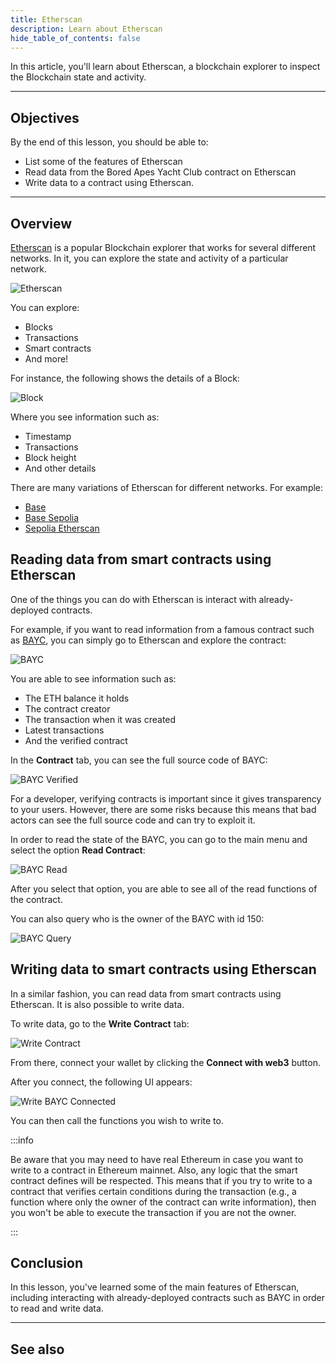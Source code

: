 ```yaml
---
title: Etherscan
description: Learn about Etherscan
hide_table_of_contents: false
---
```


In this article, you'll learn about Etherscan, a blockchain explorer to inspect the Blockchain state and activity.

---

## Objectives

By the end of this lesson, you should be able to:

- List some of the features of Etherscan
- Read data from the Bored Apes Yacht Club contract on Etherscan
- Write data to a contract using Etherscan.

---

## Overview

[Etherscan](https://etherscan.io) is a popular Blockchain explorer that works for several different networks. In it, you can explore the state and activity of a particular network.

![Etherscan](../../assets/images/etherscan/etherscan-user-interface.png)

You can explore:

- Blocks
- Transactions
- Smart contracts
- And more!

For instance, the following shows the details of a Block:

![Block](../../assets/images/etherscan/blocks.png)

Where you see information such as:

- Timestamp
- Transactions
- Block height
- And other details

There are many variations of Etherscan for different networks. For example:

- [Base](https://basescan.org)
- [Base Sepolia](https://sepolia.basescan.org)
- [Sepolia Etherscan](https://sepolia.etherscan.io)

## Reading data from smart contracts using Etherscan

One of the things you can do with Etherscan is interact with already-deployed contracts.

For example, if you want to read information from a famous contract such as [BAYC](https://etherscan.io/token/0xbc4ca0eda7647a8ab7c2061c2e118a18a936f13d), you can simply go to Etherscan and explore the contract:

![BAYC](../../assets/images/etherscan/bayc.png)

You are able to see information such as:

- The ETH balance it holds
- The contract creator
- The transaction when it was created
- Latest transactions
- And the verified contract

In the **Contract** tab, you can see the full source code of BAYC:

![BAYC Verified](../../assets/images/etherscan/bayc-verified.png)

For a developer, verifying contracts is important since it gives transparency to your users. However, there are some risks because this means that bad actors can see the full source code and can try to exploit it.

In order to read the state of the BAYC, you can go to the main menu and select the option **Read Contract**:

![BAYC Read](../../assets/images/etherscan/bayc-read.png)

After you select that option, you are able to see all of the read functions of the contract.

You can also query who is the owner of the BAYC with id 150:

![BAYC Query](../../assets/images/etherscan/bayc-query.png)

## Writing data to smart contracts using Etherscan

In a similar fashion, you can read data from smart contracts using Etherscan. It is also possible to write data.

To write data, go to the **Write Contract** tab:

![Write Contract](../../assets/images/etherscan/bayc-write.png)

From there, connect your wallet by clicking the **Connect with web3** button.

After you connect, the following UI appears:

![Write BAYC Connected](../../assets/images/etherscan/bayc-write-connected.png)

You can then call the functions you wish to write to.

:::info

Be aware that you may need to have real Ethereum in case you want to write to a contract in Ethereum mainnet. Also, any logic that the smart contract defines will be respected. This means that if you try to write to a contract that verifies certain conditions during the transaction (e.g., a function where only the owner of the contract can write information), then you won't be able to execute the transaction if you are not the owner.

:::

## Conclusion

In this lesson, you've learned some of the main features of Etherscan, including interacting with already-deployed contracts such as BAYC in order to read and write data.

---

## See also

[Base]: https://basescan.org
[Base Sepolia]: https://sepolia.basescan.org
[Sepolia Etherscan]: https://sepolia.etherscan.io
